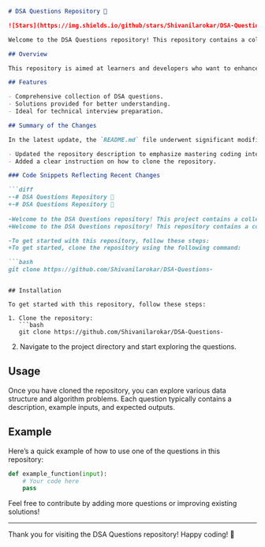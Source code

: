 ```markdown
# DSA Questions Repository 🤖

![Stars](https://img.shields.io/github/stars/Shivanilarokar/DSA-Questions-?style=social) ![Forks](https://img.shields.io/github/forks/Shivanilarokar/DSA-Questions-?style=social) ![Issues](https://img.shields.io/github/issues/Shivanilarokar/DSA-Questions-)

Welcome to the DSA Questions repository! This repository contains a collection of data structure and algorithm questions designed to help you master coding interviews and improve your problem-solving skills.

## Overview

This repository is aimed at learners and developers who want to enhance their understanding of data structures and algorithms through practical problems and solutions. It is perfect for anyone preparing for technical interviews or looking to strengthen their understanding of algorithms and data structures.

## Features

- Comprehensive collection of DSA questions.
- Solutions provided for better understanding.
- Ideal for technical interview preparation.

## Summary of the Changes

In the latest update, the `README.md` file underwent significant modifications to improve clarity and provide more detailed instructions for users. The changes include:

- Updated the repository description to emphasize mastering coding interviews.
- Added a clear instruction on how to clone the repository.

### Code Snippets Reflecting Recent Changes

```diff
--# DSA Questions Repository 🤖
+-# DSA Questions Repository 🤖
 
-Welcome to the DSA Questions repository! This project contains a collection of data structure and algorithm questions designed to help you improve your coding skills.
+Welcome to the DSA Questions repository! This repository contains a collection of data structure and algorithm questions designed to help you master coding interviews and improve your problem-solving skills.

-To get started with this repository, follow these steps:
+To get started, clone the repository using the following command:

```bash
git clone https://github.com/Shivanilarokar/DSA-Questions-
```
```

## Installation

To get started with this repository, follow these steps:

1. Clone the repository:
   ```bash
   git clone https://github.com/Shivanilarokar/DSA-Questions-
   ```

2. Navigate to the project directory and start exploring the questions.

## Usage

Once you have cloned the repository, you can explore various data structure and algorithm problems. Each question typically contains a description, example inputs, and expected outputs.

## Example

Here’s a quick example of how to use one of the questions in this repository:

```python
def example_function(input):
    # Your code here
    pass
```

Feel free to contribute by adding more questions or improving existing solutions!

---

Thank you for visiting the DSA Questions repository! Happy coding! 🚀
```